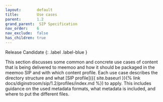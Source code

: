 ```yaml
---
layout:       default
title:        Use cases
parent:       1.2
grand_parent:  SIP Specification 
nav_order:    6
nav_exclude:  false
has_children: true
---
```

Release Candidate
{: .label .label-blue }

This section discusses some common and concrete use cases of content that is being delivered to meemoo and how it should be packaged in the meemoo SIP and with which content profile.
Each use case describes the directory structure and what [SIP profile]({{ site.baseurl }}{% link docs/diginstroom/sip/1.2/profiles/index.md %}) to apply.
This includes guidance on the used metadata formats, what metadata is included, and where to put the different files.
